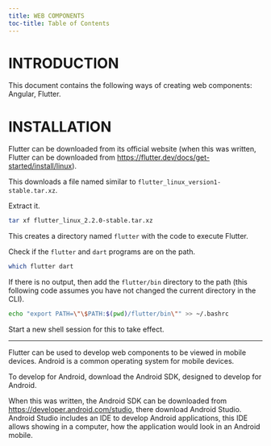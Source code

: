 ```yaml
---
title: WEB COMPONENTS
toc-title: Table of Contents
---
```


# INTRODUCTION

This document contains the following ways of creating web components: Angular, Flutter.

# INSTALLATION

Flutter can be downloaded from its official website (when this was written, Flutter can be downloaded from https://flutter.dev/docs/get-started/install/linux).

This downloads a file named similar to `flutter_linux_version1-stable.tar.xz`. 

Extract it.

``` {.bash in="in CLI"}
tar xf flutter_linux_2.2.0-stable.tar.xz
```

This creates a directory named `flutter` with the code to execute Flutter.

Check if the `flutter` and `dart` programs are on the path.

``` {.bash in="in CLI"}
which flutter dart
```

If there is no output, then add the `flutter/bin` directory to the path (this following code assumes you have not changed the current directory in the CLI).

``` {.bash in="in CLI"}
echo "export PATH=\"\$PATH:$(pwd)/flutter/bin\"" >> ~/.bashrc
```

Start a new shell session for this to take effect.


----

Flutter can be used to develop web components to be viewed in mobile devices. Android is a common operating system for mobile devices.

To develop for Android, download the Android SDK, designed to develop for Android.

When this was written, the Android SDK can be downloaded from https://developer.android.com/studio, there download Android Studio. Android Studio includes an IDE to develop Android applications, this IDE allows showing in a computer, how the application would look in an Android mobile.